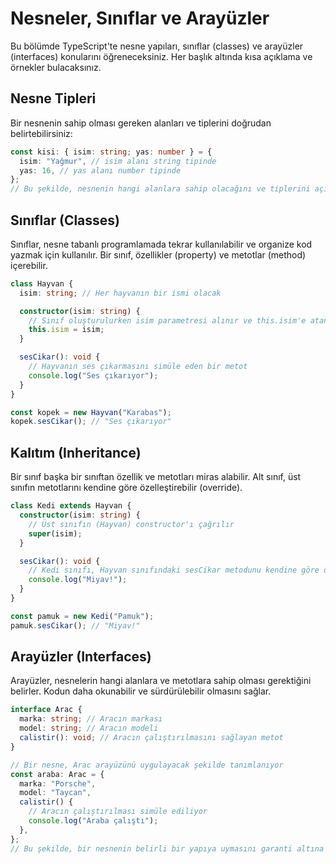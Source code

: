 # Nesneler, Sınıflar ve Arayüzler

Bu bölümde TypeScript'te nesne yapıları, sınıflar (classes) ve arayüzler (interfaces) konularını öğreneceksiniz. Her başlık altında kısa açıklama ve örnekler bulacaksınız.

## Nesne Tipleri

Bir nesnenin sahip olması gereken alanları ve tiplerini doğrudan belirtebilirsiniz:

```typescript
const kisi: { isim: string; yas: number } = {
  isim: "Yağmur", // isim alanı string tipinde
  yas: 16, // yas alanı number tipinde
};
// Bu şekilde, nesnenin hangi alanlara sahip olacağını ve tiplerini açıkça belirtmiş olursunuz.
```

## Sınıflar (Classes)

Sınıflar, nesne tabanlı programlamada tekrar kullanılabilir ve organize kod yazmak için kullanılır. Bir sınıf, özellikler (property) ve metotlar (method) içerebilir.

```typescript
class Hayvan {
  isim: string; // Her hayvanın bir ismi olacak

  constructor(isim: string) {
    // Sınıf oluşturulurken isim parametresi alınır ve this.isim'e atanır
    this.isim = isim;
  }

  sesCikar(): void {
    // Hayvanın ses çıkarmasını simüle eden bir metot
    console.log("Ses çıkarıyor");
  }
}

const kopek = new Hayvan("Karabas");
kopek.sesCikar(); // "Ses çıkarıyor"
```

## Kalıtım (Inheritance)

Bir sınıf başka bir sınıftan özellik ve metotları miras alabilir. Alt sınıf, üst sınıfın metotlarını kendine göre özelleştirebilir (override).

```typescript
class Kedi extends Hayvan {
  constructor(isim: string) {
    // Üst sınıfın (Hayvan) constructor'ı çağrılır
    super(isim);
  }

  sesCikar(): void {
    // Kedi sınıfı, Hayvan sınıfındaki sesCikar metodunu kendine göre özelleştirir
    console.log("Miyav!");
  }
}

const pamuk = new Kedi("Pamuk");
pamuk.sesCikar(); // "Miyav!"
```

## Arayüzler (Interfaces)

Arayüzler, nesnelerin hangi alanlara ve metotlara sahip olması gerektiğini belirler. Kodun daha okunabilir ve sürdürülebilir olmasını sağlar.

```typescript
interface Arac {
  marka: string; // Aracın markası
  model: string; // Aracın modeli
  calistir(): void; // Aracın çalıştırılmasını sağlayan metot
}

// Bir nesne, Arac arayüzünü uygulayacak şekilde tanımlanıyor
const araba: Arac = {
  marka: "Porsche",
  model: "Taycan",
  calistir() {
    // Aracın çalıştırılması simüle ediliyor
    console.log("Araba çalıştı");
  },
};
// Bu şekilde, bir nesnenin belirli bir yapıya uymasını garanti altına alırsınız.
```
